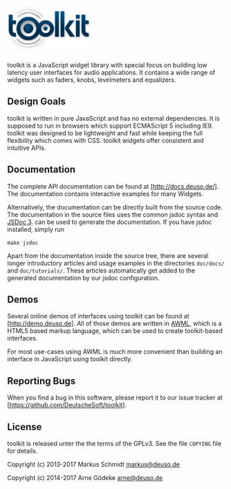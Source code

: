 # ![toolkit](/logo.png)

toolkit is a JavaScript widget library with special focus on building
low latency user interfaces for audio applications. It contains a wide range
of widgets such as faders, knobs, levelmeters and equalizers.

## Design Goals

toolkit is written in pure JavaScript and has no external dependencies.
It is supposed to run in browsers which support ECMAScript 5 including
IE9. toolkit was designed to be lightweight and fast while keeping the
full flexibility which comes with CSS. toolkit widgets offer consistent
and intuitive APIs.

## Documentation

The complete API documentation can be found at [http://docs.deuso.de/].
The documentation contains interactive examples for many Widgets.

Alternatively, the documentation can be directly built from the source code.
The documentation in the source files uses the common jsdoc syntax and [JSDoc 3](https://usejsdoc.org).
can be used to generate the documentation. If you have jsdoc installed, simply run

    make jsdoc

Apart from the documentation inside the source tree, there are several longer
introductory articles and usage examples in the directories `doc/docs/` and `doc/tutorials/`.
These articles automatically get added to the generated documentation by our jsdoc configuration.

## Demos

Several online demos of interfaces using toolkit can be found at [http://demo.deuso.de].
All of those demos are written in [AWML](https://github.com/DeutscheSoft/AWML), which is
a HTML5 based markup language, which can be used to create toolkit-based interfaces.

For most use-cases using AWML is much more convenient than building an interface in
JavaScript using toolkit directly.

## Reporting Bugs

When you find a bug in this software, please report it to our issue tracker at [https://github.com/DeutscheSoft/toolkit].

## License

toolkit is released unter the the terms of the GPLv3. See the file `COPYING`
file for details.

Copyright (c) 2013-2017 Markus Schmidt <markus@deuso.de>

Copyright (c) 2014-2017 Arne G&ouml;deke <arne@deuso.de>
